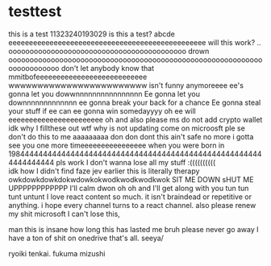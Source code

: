 # testtest
this is a test 11323240193029
is this a test? abcde
eeeeeeeeeeeeeeeeeeeeeeeeeeeeeeeeeeeeeeeeeeeeeeee
will this work? ..
oooooooooooooooooooooooooooooooooooooooooo
drown
oooooooooooooooooooooooooooooooooooooooooooooooooooooooooooooooooooooooo
don't let
anybody know
that 
mmitbofeeeeeeeeeeeeeeeeeeeeeeeeeee
wwwwwwwwwwwwwwwwwwwwwwww isn't funny anymoreeee
ee's gonna let you dowwnnnnnnnnnnnnnnnn
Ee gonna let you downnnnnnnnnnnnn
ee gonna break your back for a chance
Ee gonna steal your stuff if ee can
ee gonna win somedayyyy
oh ee will
eeeeeeeeeeeeeeeeeeeeeee
oh and also please ms do not add crypto wallet 
idk why I fillthese out
wtf why is not updating 
come on microosft
ple
se don't do this to me
aaaaaaaaa
don don dont this ain't safe no more
i gotta see you one more timeeeeeeeeeeeeeeee
when you were born in 198444444444444444444444444444444444444444444444444444444444444444
pls work I don't wanna lose all my stuff :((((((((((\
idk how I didn't find faze jev earlier this is literally therapy 
owkdowkdowkdokwdowkokwodkwodkwodkwok
SIT ME DOWN sHUT ME UPPPPPPPPPPPP 
I'll calm dwon oh oh 
and I'll get along with you 
tun tun tunt untunt
I love react content so much. it isn't braindead or repetitive or anything. i hope every channel turns to a react channel.
also please renew my shit microsoft
I can't lose this,



man this is insane how long this has lasted me bruh
please never go away I have a ton of shit on onedrive
that's all. seeya/

ryoiki tenkai. fukuma mizushi
